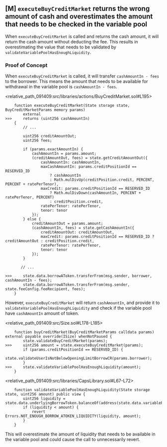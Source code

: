 ## [M] `executeBuyCreditMarket` returns the wrong amount of cash and overestimates the amount that needs to be checked in the variable pool

When `executeBuyCreditMarket` is called and returns the cash amount, it will return the cash amount without deducting the fee. This results in overestimating the value that needs to be validated by `validateVariablePoolHasEnoughLiquidity`.

### Proof of Concept

When `executeBuyCreditMarket` is called, it will transfer `cashAmountIn - fees` to the borrower. This means the amount that needs to be available for withdrawal in the variable pool is `cashAmountIn - fees`.

<relative_path_091409:src/libraries/actions/BuyCreditMarket.sol#L195>

```solidity
    function executeBuyCreditMarket(State storage state, BuyCreditMarketParams memory params)
        external
>>>     returns (uint256 cashAmountIn)
    {
        // ...

        uint256 creditAmountOut;
        uint256 fees;

        if (params.exactAmountIn) {
            cashAmountIn = params.amount;
            (creditAmountOut, fees) = state.getCreditAmountOut({
                cashAmountIn: cashAmountIn,
                maxCashAmountIn: params.creditPositionId == RESERVED_ID
                    ? cashAmountIn
                    : Math.mulDivUp(creditPosition.credit, PERCENT, PERCENT + ratePerTenor),
                maxCredit: params.creditPositionId == RESERVED_ID
                    ? Math.mulDivDown(cashAmountIn, PERCENT + ratePerTenor, PERCENT)
                    : creditPosition.credit,
                ratePerTenor: ratePerTenor,
                tenor: tenor
            });
        } else {
            creditAmountOut = params.amount;
            (cashAmountIn, fees) = state.getCashAmountIn({
                creditAmountOut: creditAmountOut,
                maxCredit: params.creditPositionId == RESERVED_ID ? creditAmountOut : creditPosition.credit,
                ratePerTenor: ratePerTenor,
                tenor: tenor
            });
        }

       // ...

>>>     state.data.borrowAToken.transferFrom(msg.sender, borrower, cashAmountIn - fees);
        state.data.borrowAToken.transferFrom(msg.sender, state.feeConfig.feeRecipient, fees);
    }
```

However, `executeBuyCreditMarket` will return `cashAmountIn`, and provide it to `validateVariablePoolHasEnoughLiquidity` and check if the variable pool have `cashAmountIn` amount of token.

<relative_path_091409:src/Size.sol#L178-L185>

```solidity
    function buyCreditMarket(BuyCreditMarketParams calldata params) external payable override(ISize) whenNotPaused {
        state.validateBuyCreditMarket(params);
>>>     uint256 amount = state.executeBuyCreditMarket(params);
        if (params.creditPositionId == RESERVED_ID) {
            state.validateUserIsNotBelowOpeningLimitBorrowCR(params.borrower);
        }
>>>     state.validateVariablePoolHasEnoughLiquidity(amount);
    }
```

<relative_path_091409:src/libraries/CapsLibrary.sol#L67-L72>

```solidity
    function validateVariablePoolHasEnoughLiquidity(State storage state, uint256 amount) public view {
        uint256 liquidity = state.data.underlyingBorrowToken.balanceOf(address(state.data.variablePool));
        if (liquidity < amount) {
            revert Errors.NOT_ENOUGH_BORROW_ATOKEN_LIQUIDITY(liquidity, amount);
        }
    }
```

This will overestimate the amount of liquidity that needs to be available in the variable pool and could cause the call to unnecessarily revert.



